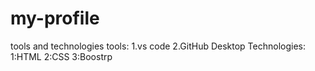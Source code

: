# my-profile

tools and technologies
tools:
     1.vs code
     2.GitHub Desktop
    Technologies:
    1:HTML
    2:CSS
    3:Boostrp